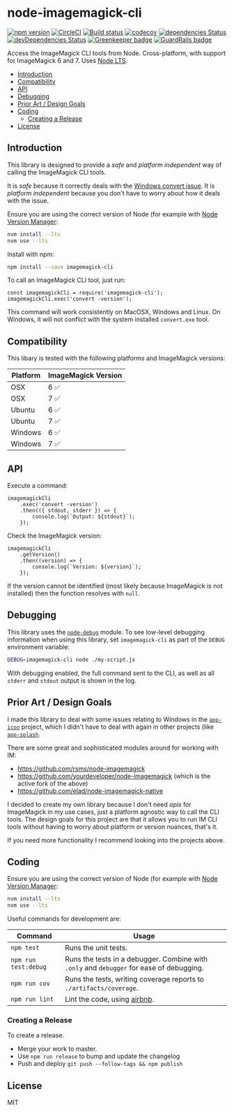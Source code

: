 # node-imagemagick-cli

[![npm version](https://badge.fury.io/js/imagemagick-cli.svg)](https://badge.fury.io/js/imagemagick-cli) [![CircleCI](https://circleci.com/gh/dwmkerr/node-imagemagick-cli.svg?style=shield)](https://circleci.com/gh/dwmkerr/node-imagemagick-cli) [![Build status](https://ci.appveyor.com/api/projects/status/uwggloq6ooxq1vtj?svg=true)](https://ci.appveyor.com/project/dwmkerr/node-imagemagick-cli) [![codecov](https://codecov.io/gh/dwmkerr/node-imagemagick-cli/branch/master/graph/badge.svg)](https://codecov.io/gh/dwmkerr/node-imagemagick-cli) [![dependencies Status](https://david-dm.org/dwmkerr/node-imagemagick-cli/status.svg)](https://david-dm.org/dwmkerr/node-imagemagick-cli) [![devDependencies Status](https://david-dm.org/dwmkerr/node-imagemagick-cli/dev-status.svg)](https://david-dm.org/dwmkerr/node-imagemagick-cli?type=dev) [![Greenkeeper badge](https://badges.greenkeeper.io/dwmkerr/node-imagemagick-cli.svg)](https://greenkeeper.io/) [![GuardRails badge](https://badges.guardrails.io/dwmkerr/node-imagemagick-cli.svg?token=569f2cc38a148f785f3a38ef0bcf5f5964995d7ca625abfad9956b14bd06ad96&provider=github)](https://dashboard.guardrails.io/default/gh/dwmkerr/node-imagemagick-cli)

Access the ImageMagick CLI tools from Node. Cross-platform, with support for ImageMagick 6 and 7. Uses [Node LTS](https://nodejs.org/en/about/releases/).


<!-- vim-markdown-toc GFM -->

* [Introduction](#introduction)
* [Compatibility](#compatibility)
* [API](#api)
* [Debugging](#debugging)
* [Prior Art / Design Goals](#prior-art--design-goals)
* [Coding](#coding)
    * [Creating a Release](#creating-a-release)
* [License](#license)

<!-- vim-markdown-toc -->

## Introduction

This library is designed to provide a *safe* and *platform independent* way of calling the ImageMagick CLI tools.

It is *safe* because it correctly deals with the [Windows convert issue](http://www.imagemagick.org/Usage/windows/#convert_issue). It is *platform independent* because you don't have to worry about how it deals with the issue.

Ensure you are using the correct version of Node (for example with [Node Version Manager](https://github.com/nvm-sh/nvm):

```sh
nvm install --lts
nvm use --lts
```

Install with npm:

```bash
npm install --save imagemagick-cli
```

To call an ImageMagick CLI tool, just run:

```node
const imagemagickCli = require('imagemagick-cli');
imagemagickCli.exec('convert -version');
```

This command will work consistently on MacOSX, Windows and Linux. On Windows, it will not conflict with the system installed `convert.exe` tool.

## Compatibility

This libary is tested with the following platforms and ImageMagick versions:

| Platform          | ImageMagick Version |
|-------------------|---------------------|
| OSX               | 6  ✅               |
| OSX               | 7  ✅               |
| Ubuntu            | 6  ✅               |
| Ubuntu            | 7  ✅               |
| Windows           | 6  ✅               |
| Windows           | 7  ✅               |

## API

Execute a command:

```node
imagemagickCli
    .exec('convert -version')
    .then(({ stdout, stderr }) => {
        console.log(`Output: ${stdout}`);
    });
```

Check the ImageMagick version:

```node
imagemagickCli
    .getVersion()
    .then((version) => {
        console.log(`Version: ${version}`);
    });
```

If the version cannot be identified (most likely because ImageMagick is not installed) then the function resolves with `null`.

## Debugging

This library uses the [`node-debug`](https://github.com/visionmedia/debug) module. To see low-level debugging information when using this library, set `imagemagick-cli` as part of the `DEBUG` environment variable:

```bash
DEBUG=imagemagick-cli node ./my-script.js
```

With debugging enabled, the full command sent to the CLI, as well as all `stderr` and `stdout` output is shown in the log.

## Prior Art / Design Goals

I made this library to deal with some issues relating to Windows in the [`app-icon`](https://github.com/dwmkerr/app-icon) project, which I didn't have to deal with again in other projects (like [`app-splash`](https://github.com/dwmkerr/app-splash).

There are some great and sophisticated modules around for working with IM:

- https://github.com/rsms/node-imagemagick
- https://github.com/yourdeveloper/node-imagemagick (which is the active fork of the above)
- https://github.com/elad/node-imagemagick-native

I decided to create my own library because I don't need *apis* for ImageMagick in my use cases, just a platform agnostic way to call the CLI tools. The design goals for this project are that it allows you to run IM CLI tools without having to worry about platform or version nuances, that's it.

If you need more functionality I recommend looking into the projects above.

## Coding

Ensure you are using the correct version of Node (for example with [Node Version Manager](https://github.com/nvm-sh/nvm):

```sh
nvm install --lts
nvm use --lts
```

Useful commands for development are:

| Command              | Usage                                                                                                          |
|----------------------|----------------------------------------------------------------------------------------------------------------|
| `npm test`           | Runs the unit tests.                                                                                           |
| `npm run test:debug` | Runs the tests in a debugger. Combine with `.only` and `debugger` for ease of debugging.                       |
| `npm run cov`        | Runs the tests, writing coverage reports to `./artifacts/coverage`.                                            |
| `npm run lint`       | Lint the code, using [airbnb](https://github.com/airbnb/javascript/tree/master/packages/eslint-config-airbnb). |

### Creating a Release

To create a release.

- Merge your work to master.
- Use `npm run release` to bump and update the changelog
- Push and deploy `git push --follow-tags && npm publish`

## License

MIT
